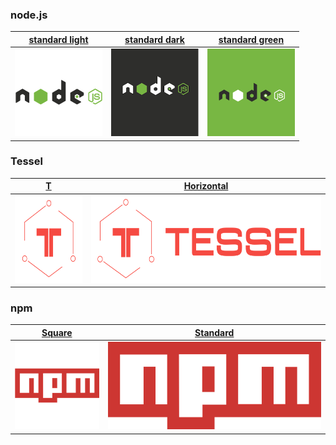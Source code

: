 ### node.js

| [standard light](http://nodejs.org/) | [standard dark](http://nodejs.org/) | [standard green](http://nodejs.org/)
|:---:|:---:|:---:|
| <a href="nodejs.org"><img width=140 src="node.js/light/256x256.png" alt="node.js standard light"></a> | <a href="nodejs.org"><img width=140 src="node.js/dark/256x256.png" alt="node.js standard dark"></a> | <a href="nodejs.org"><img width=140 src="node.js/green/256x256.png" alt="node.js standard green"></a> |


### Tessel

| [T](https://tessel.io/) | [Horizontal](https://tessel.io/)
|:---:|:---:
| <a href="https://tessel.io/"><img height=140 src="tessel/t/square/256x256.png" alt="Tessel T"></a> | <a href="https://tessel.io"><img height=140 src="tessel/horizontal/without-padding/849x256.png" alt="Tessel horizontal logo"></a>


### npm

| [Square](https://npmjs.com/) | [Standard](https://npmjs.com/)
|:---:|:---:
| <a href="https://npmjs.com/"><img height=140 src="npm/square/256x256.png" alt="npm square logo"></a> | <a href="https://npmjs.com"><img height=140 src="npm/original/657x256.png" alt="npm original logo"></a>
